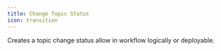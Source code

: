 ```yaml
---
title: Change Topic Status
icon: transition
---
```


Creates a topic change status allow in workflow logically or deployable.
